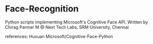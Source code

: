 # Face-Recognition
Python scripts implementing Microsoft's Cognitive Face API.
Written by Chirag Parmar M @ Next Tech Labs, SRM University, Chennai

references: Huxuan Microsoft/Cognitive-Face-Python
